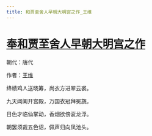 ```yaml
---
title: 和贾至舍人早朝大明宫之作_王维
---
```


# [奉和贾至舍人早朝大明宫之作](http://so.gushiwen.org/view_10856.aspx)

朝代：唐代

作者：[王维](http://so.gushiwen.org/author_515.aspx)

绛帻鸡人送晓筹，尚衣方进翠云裘。

九天阊阖开宫殿，万国衣冠拜冕旒。

日色才临仙掌动，香烟欲傍衮龙浮。

朝罢须裁五色诏，佩声归向凤池头。